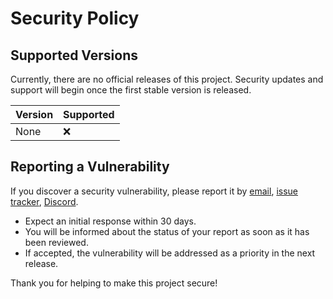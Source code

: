 # Security Policy

## Supported Versions

Currently, there are no official releases of this project. Security updates and support will begin once the first stable version is released.

| Version | Supported          |
| ------- | ------------------ |
| None    | :x:                |

## Reporting a Vulnerability

If you discover a security vulnerability, please report it by [email](leeweixuan39@gmail.com), [issue tracker](https://github.com/FramedStone/SassyNic/issues), [Discord](https://discordapp.com/users/329101286664306689).

- Expect an initial response within 30 days.
- You will be informed about the status of your report as soon as it has been reviewed.
- If accepted, the vulnerability will be addressed as a priority in the next release.

Thank you for helping to make this project secure!
